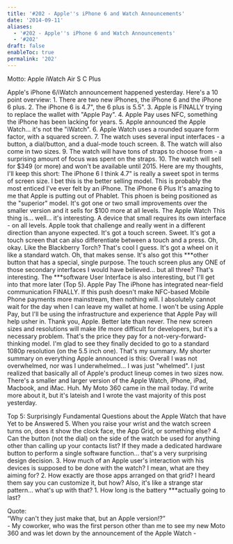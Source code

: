 ```yaml
---
title: '#202 - Apple''s iPhone 6 and Watch Announcements'
date: '2014-09-11'
aliases:
  - '#202 - Apple''s iPhone 6 and Watch Announcements'
  - '#202'
draft: false
enableToc: true
permalink: '202'
---
```


Motto: Apple iWatch Air S C Plus

  
Apple's iPhone 6/iWatch announcement happened yesterday. Here's a 10 point overview: 1\. There are two new iPhones, the iPhone 6 and the iPhone 6 plus. 2\. The iPhone 6 is 4.7", the 6 plus is 5.5". 3\. Apple is FINALLY trying to replace the wallet with "Apple Pay". 4\. Apple Pay uses NFC, something the iPhone has been lacking for years. 5\. Apple announced the Apple Watch... it's not the "iWatch". 6\. Apple Watch uses a rounded square form factor, with a squared screen. 7\. The watch uses several input interfaces - a button, a dial/button, and a dual-mode touch screen. 8\. The watch will also come in two sizes. 9\. The watch will have tons of straps to choose from - a surprising amount of focus was spent on the straps. 10\. The watch will sell for $349 (or more) and won't be available until 2015\. Here are my thoughts, I'll keep this short: The iPhone 6 I think 4.7" is really a sweet spot in terms of screen size. I bet this is the better selling model. This is probably the most enticed I've ever felt by an iPhone. The iPhone 6 Plus It's amazing to me that Apple is putting out of Phablet. This phoen is being positioned as the "superior" model. It's got one or two small improvements over the smaller version and it sells for $100 more at all levels. The Apple Watch This thing is... well... it's interesting. A device that small requires its own interface - on all levels. Apple took that challenge and really went in a different direction than anyone expected. It's got a touch screen. Sweet. It's got a touch screen that can also differentiate between a touch and a press. Oh, okay. Like the Blackberry Torch? That's cool I guess. It's got a wheel on it like a standard watch. Oh, that makes sense. It's also got this \*\*\*other button that has a special, single purpose. The touch screen plus any ONE of those secondary interfaces I would have believed... but all three? That's interesting. The \*\*\*software User Interface is also interesting, but I'll get into that more later (Top 5). Apple Pay The iPhone has integrated near-field communication FINALLY. If this push doesn't make NFC-based Mobile Phone payments more mainstream, then nothing will. I absolutely cannot wait for the day when I can leave my wallet at home. I won't be using Apple Pay, but I'll be using the infrastructure and experience that Apple Pay will help usher in. Thank you, Apple. Better late than never. The new screen sizes and resolutions will make life more difficult for developers, but it's a necessary problem. That's the price they pay for a not-very-forward-thinking model. I'm glad to see they finally decided to go to a standard 1080p resolution (on the 5.5 inch one). That's my summary. My shorter summary on everything Apple announced is this: Overall I was not overwhelmed, nor was I underwhelmed... I was just "whelmed". I just realized that basically all of Apple's product lineup comes in two sizes now. There's a smaller and larger version of the Apple Watch, iPhone, iPad, Macbook, and iMac. Huh. My Moto 360 came in the mail today. I'd write more about it, but it's lateish and I wrote the vast majority of this post yesterday.

  
Top 5: Surprisingly Fundamental Questions about the Apple Watch that have Yet to be Answered 5\. When you raise your wrist and the watch screen turns on, does it show the clock face, the App Grid, or something else? 4\. Can the button (not the dial) on the side of the watch be used for anything other than calling up your contacts list? If they made a dedicated hardware button to perform a single software function... that's a very surprising design decision. 3\. How much of an Apple user's interaction with his devices is supposed to be done with the watch? I mean, what are they aiming for? 2\. How exactly are those apps arranged on that grid? I heard them say you can customize it, but how? Also, it's like a strange star pattern... what's up with that? 1\. How long is the battery \*\*\*actually going to last?

  
Quote:   
“Why can't they just make that, but an Apple version!?”  
\- My coworker, who was the first person other than me to see my new Moto 360 and was let down by the announcement of the Apple Watch -
